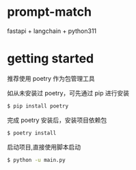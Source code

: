 # prompt-match

fastapi + langchain + python311

# getting started

推荐使用 poetry 作为包管理工具

如从未安装过 poetry，可先通过 pip 进行安装

```bash
$ pip install poetry
```

完成 poetry 安装后，安装项目依赖包

```bash
$ poetry install
```

启动项目,直接使用脚本启动

```bash
$ python -u main.py
```